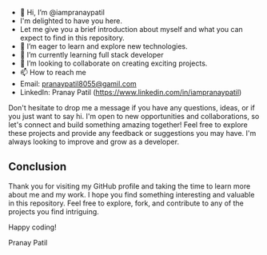 - 👋 Hi, I’m @iampranaypatil
-  I'm delighted to have you here. 
-  Let me give you a brief introduction about myself and what you can expect to find in this repository.
- 👀 I’m eager to learn and explore new technologies.
- 🌱 I’m currently learning full stack developer
- 💞️ I’m looking to collaborate on creating exciting projects.
- 📫 How to reach me 
- Email: pranaypatil8055@gamil.com
- LinkedIn: Pranay Patil (https://www.linkedin.com/in/iampranaypatil)

Don't hesitate to drop me a message if you have any questions, ideas, or if you just want to say hi. 
I'm open to new opportunities and collaborations, so let's connect and build something amazing together!
Feel free to explore these projects and provide any feedback or suggestions you may have. 
I'm always looking to improve and grow as a developer.


## Conclusion

Thank you for visiting my GitHub profile and taking the time to learn more about me and my work. 
I hope you find something interesting and valuable in this repository. 
Feel free to explore, fork, and contribute to any of the projects you find intriguing.

Happy coding!

Pranay Patil
